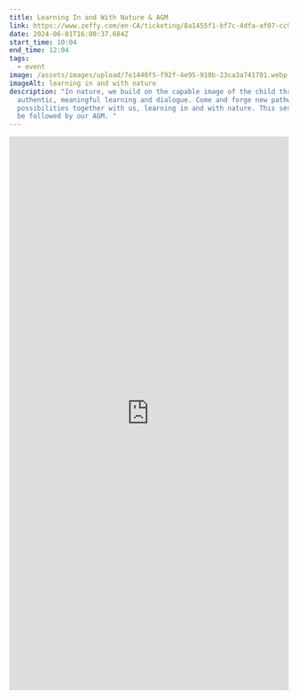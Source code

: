 ```yaml
---
title: Learning In and With Nature & AGM
link: https://www.zeffy.com/en-CA/ticketing/8a1455f1-bf7c-4dfa-af07-cc985c01fb88
date: 2024-06-01T16:00:37.684Z
start_time: 10:04
end_time: 12:04
tags:
  - event
image: /assets/images/upload/7e1440f5-f92f-4e95-910b-23ca3a741701.webp
imageAlt: learning in and with nature
description: "In nature, we build on the capable image of the child through
  authentic, meaningful learning and dialogue. Come and forge new pathways of
  possibilities together with us, learning in and with nature. This session will
  be followed by our AGM. "
---
```

<div style="position:relative;overflow:hidden;width:100%;height:500px;padding-top:500px"><iframe title='Donation form powered by Zeffy' style='position: absolute; border: 0; top:0;left:0;bottom:0;right:0;width:100%;height:100%' src='https://www.zeffy.com/en-CA/embed/ticketing/8a1455f1-bf7c-4dfa-af07-cc985c01fb88' allowpaymentrequest allowTransparency="true"></iframe></div>